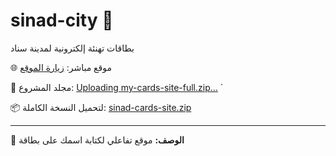 # sinad-city 🎉
بطاقات تهنئة إلكترونية لمدينة سناد

🌐 موقع مباشر: [زيارة الموقع](https://sinad-city.netlify.app)

📁 مجلد المشروع: [Uploading my-cards-site-full.zip…]()
`

📦 لتحميل النسخة الكاملة:
[sinad-cards-site.zip](https://sinad-city.netlify.app/sinad-cards-site.zip)

---

📌 **الوصف:**
موقع تفاعلي لكتابة اسمك على بطاقة
